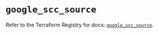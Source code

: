 # `google_scc_source`

Refer to the Terraform Registry for docs: [`google_scc_source`](https://registry.terraform.io/providers/hashicorp/google-beta/5.19.0/docs/resources/google_scc_source).
